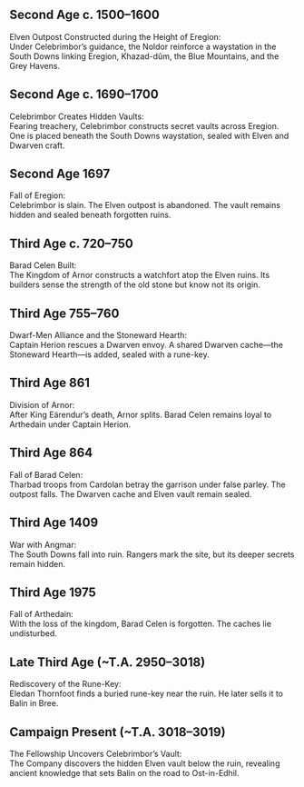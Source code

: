 
## Second Age c. 1500–1600

Elven Outpost Constructed during the Height of Eregion:  
Under Celebrimbor’s guidance, the Noldor reinforce a waystation in the South Downs linking Eregion, Khazad-dûm, the Blue Mountains, and the Grey Havens.

## Second Age c. 1690–1700

Celebrimbor Creates Hidden Vaults:  
Fearing treachery, Celebrimbor constructs secret vaults across Eregion. One is placed beneath the South Downs waystation, sealed with Elven and Dwarven craft.

## Second Age 1697

Fall of Eregion:  
Celebrimbor is slain. The Elven outpost is abandoned. The vault remains hidden and sealed beneath forgotten ruins.

## Third Age c. 720–750

Barad Celen Built:  
The Kingdom of Arnor constructs a watchfort atop the Elven ruins. Its builders sense the strength of the old stone but know not its origin.

## Third Age 755–760

Dwarf-Men Alliance and the Stoneward Hearth:  
Captain Herion rescues a Dwarven envoy. A shared Dwarven cache—the Stoneward Hearth—is added, sealed with a rune-key.

## Third Age 861

Division of Arnor:  
After King Eärendur’s death, Arnor splits. Barad Celen remains loyal to Arthedain under Captain Herion.

## Third Age 864

Fall of Barad Celen:  
Tharbad troops from Cardolan betray the garrison under false parley. The outpost falls. The Dwarven cache and Elven vault remain sealed.

## Third Age 1409

War with Angmar:  
The South Downs fall into ruin. Rangers mark the site, but its deeper secrets remain hidden.

## Third Age 1975

Fall of Arthedain:  
With the loss of the kingdom, Barad Celen is forgotten. The caches lie undisturbed.

## Late Third Age (~T.A. 2950–3018)

Rediscovery of the Rune-Key:  
Eledan Thornfoot finds a buried rune-key near the ruin. He later sells it to Balin in Bree.

## Campaign Present (~T.A. 3018–3019)

The Fellowship Uncovers Celebrimbor’s Vault:  
The Company discovers the hidden Elven vault below the ruin, revealing ancient knowledge that sets Balin on the road to Ost-in-Edhil.